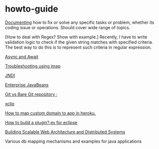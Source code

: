 # howto-guide

[Documenting](https://github.com/bhochhi/howto-guide/wiki) how to fix or solve any specific tasks or problem, whether its coding issue or operations. Should cover wide range of topics.

[How to deal with Regex? Show with example.]
Recently, I have to write validation logic to check if the given string matches with specified criteria. The best way to do this is to represent such criteria in regular expression. 

[Async and Await](https://github.com/bhochhi/howto-guide/wiki/Async-and-Await)

[Troubleshooting using jmap](https://github.com/bhochhi/howto-guide/wiki/Troubleshooting-using-jmap)

[JNDI](https://github.com/bhochhi/howto-guide/wiki/JNDI)

[Enterprise JavaBeans](https://github.com/bhochhi/howto-guide/wiki/Enterprise-JavaBeans)

[Git vs Bare Git repository ](http://www.saintsjd.com/2011/01/what-is-a-bare-git-repository/);

[xclip]()

[How to map custom domain to app in heroku.](https://github.com/bhochhi/howto-guide/wiki/JNDI)

[How to build a plugin?,ex for eclipse]()

[Building Scalable Web Architecture and Distributed Systems](http://www.drdobbs.com/web-development/building-scalable-web-architecture-and-d/240142422)

Various db mapping mechanisms and examples for java applications

